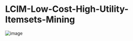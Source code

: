 # LCIM-Low-Cost-High-Utility-Itemsets-Mining
![image](https://github.com/HiIAmHuong/LCIM-Low-Cost-High-Utility-Itemsets-Mining/assets/124865073/57dee3b5-efd9-47e7-bc4d-2a72f46c11a6)
